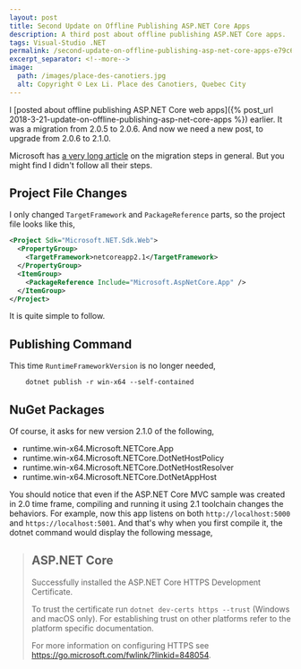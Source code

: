 ```yaml
---
layout: post
title: Second Update on Offline Publishing ASP.NET Core Apps
description: A third post about offline publishing ASP.NET Core apps.
tags: Visual-Studio .NET
permalink: /second-update-on-offline-publishing-asp-net-core-apps-e79c682fd287
excerpt_separator: <!--more-->
image:
  path: /images/place-des-canotiers.jpg
  alt: Copyright © Lex Li. Place des Canotiers, Quebec City
---
```


I [posted about offline publishing ASP.NET Core web apps]({% post_url 2018-3-21-update-on-offline-publishing-asp-net-core-apps %}) earlier. It was a migration from 2.0.5 to 2.0.6. And now we need a new post, to upgrade from 2.0.6 to 2.1.0.
<!--more-->

Microsoft has [a very long article](https://docs.microsoft.com/aspnet/core/migration/20_21?view=aspnetcore-2.1) on the migration steps in general. But you might find I didn't follow all their steps.

## Project File Changes

I only changed `TargetFramework` and `PackageReference` parts, so the project file looks like this,

``` xml
<Project Sdk="Microsoft.NET.Sdk.Web">
  <PropertyGroup>
    <TargetFramework>netcoreapp2.1</TargetFramework>
  </PropertyGroup>
  <ItemGroup>
    <PackageReference Include="Microsoft.AspNetCore.App" />
  </ItemGroup>
</Project>
```

It is quite simple to follow.

## Publishing Command

This time `RuntimeFrameworkVersion` is no longer needed,

``` batch
    dotnet publish -r win-x64 --self-contained
```

## NuGet Packages

Of course, it asks for new version 2.1.0 of the following,

* runtime.win-x64.Microsoft.NETCore.App
* runtime.win-x64.Microsoft.NETCore.DotNetHostPolicy
* runtime.win-x64.Microsoft.NETCore.DotNetHostResolver
* runtime.win-x64.Microsoft.NETCore.DotNetAppHost

You should notice that even if the ASP.NET Core MVC sample was created in 2.0 time frame, compiling and running it using 2.1 toolchain changes the behaviors. For example, now this app listens on both `http://localhost:5000` and `https://localhost:5001`. And that's why when you first compile it, the dotnet command would display the following message,

> ASP.NET Core
> ------------
> Successfully installed the ASP.NET Core HTTPS Development Certificate.
>
> To trust the certificate run `dotnet dev-certs https --trust` (Windows and macOS only). For establishing trust on other platforms refer to the platform specific documentation.
>
> For more information on configuring HTTPS see https://go.microsoft.com/fwlink/?linkid=848054.
